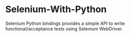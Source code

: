 # Selenium-With-Python
Selenium Python bindings provides a simple API to write functional/acceptance tests using Selenium WebDriver.
